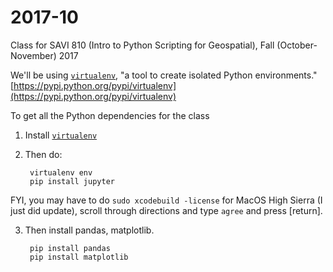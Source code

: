 # 2017-10
Class for SAVI 810 (Intro to Python Scripting for Geospatial), Fall (October-November) 2017 

We'll be using [`virtualenv`](https://pypi.python.org/pypi/virtualenv), "a tool to create isolated Python environments." [https://pypi.python.org/pypi/virtualenv](https://pypi.python.org/pypi/virtualenv)

To get all the Python dependencies for the class 

1. Install [`virtualenv`](https://pypi.python.org/pypi/virtualenv)
2. Then do:

		virtualenv env
		pip install jupyter
		
FYI, you may have to do `sudo xcodebuild -license` for MacOS High Sierra (I just did update), scroll through directions and type `agree` and press [return].

3. Then install pandas, matplotlib.
		
		pip install pandas
		pip install matplotlib
		
		
		
